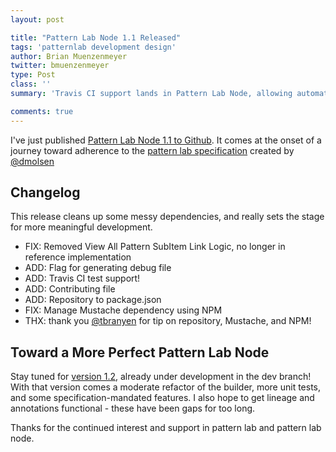 ```yaml
---
layout: post

title: "Pattern Lab Node 1.1 Released"
tags: 'patternlab development design'
author: Brian Muenzenmeyer
twitter: bmuenzenmeyer
type: Post
class: ''
summary: 'Travis CI support lands in Pattern Lab Node, allowing automatic integration tests on PRs and merges.' 

comments: true
---
```


I've just published [Pattern Lab Node 1.1 to Github](https://github.com/pattern-lab/patternlab-node/releases/tag/v0.1.1). It comes at the onset of a journey toward adherence to the [pattern lab specification](https://github.com/pattern-lab/the-spec/blob/draft/SPEC.md) created by [@dmolsen](https://twitter.com/dmolsen)

## Changelog
This release cleans up some messy dependencies, and really sets the stage for more meaningful development.

- FIX: Removed View All Pattern SubItem Link Logic, no longer in reference implementation
- ADD: Flag for generating debug file
- ADD: Travis CI test support!
- ADD: Contributing file
- ADD: Repository to package.json
- FIX: Manage Mustache dependency using NPM
- THX: thank you [@tbranyen](https://github.com/tbranyen) for tip on repository, Mustache, and NPM!

## Toward a More Perfect Pattern Lab Node
Stay tuned for [version 1.2](https://github.com/pattern-lab/patternlab-node/issues/38), already under development in the dev branch! With that version comes a moderate refactor of the builder, more unit tests, and some specification-mandated features. I also hope to get lineage and annotations functional - these have been gaps for too long.

Thanks for the continued interest and support in pattern lab and pattern lab node.
